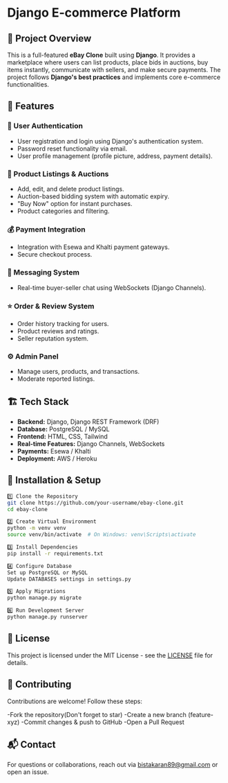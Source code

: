 # Django E-commerce Platform

## 📌 Project Overview

This is a full-featured **eBay Clone** built using **Django**. It provides a marketplace where users can list products, place bids in auctions, buy items instantly, communicate with sellers, and make secure payments. The project follows **Django's best practices** and implements core e-commerce functionalities.

## 🚀 Features

### 🔑 User Authentication
- User registration and login using Django's authentication system.
- Password reset functionality via email.
- User profile management (profile picture, address, payment details).

### 🛒 Product Listings & Auctions
- Add, edit, and delete product listings.
- Auction-based bidding system with automatic expiry.
- "Buy Now" option for instant purchases.
- Product categories and filtering.

### 💰 Payment Integration
- Integration with Esewa and Khalti payment gateways.
- Secure checkout process.

### 💬 Messaging System
- Real-time buyer-seller chat using WebSockets (Django Channels).

### ⭐ Order & Review System
- Order history tracking for users.
- Product reviews and ratings.
- Seller reputation system.

### ⚙️ Admin Panel
- Manage users, products, and transactions.
- Moderate reported listings.

## 🏗️ Tech Stack

- **Backend:** Django, Django REST Framework (DRF)
- **Database:** PostgreSQL / MySQL
- **Frontend:** HTML, CSS, Tailwind
- **Real-time Features:** Django Channels, WebSockets
- **Payments:** Esewa / Khalti
- **Deployment:** AWS / Heroku

## 📂 Installation & Setup

```bash
1️⃣ Clone the Repository
git clone https://github.com/your-username/ebay-clone.git
cd ebay-clone

2️⃣ Create Virtual Environment
python -m venv venv
source venv/bin/activate  # On Windows: venv\Scripts\activate

3️⃣ Install Dependencies
pip install -r requirements.txt

4️⃣ Configure Database
Set up PostgreSQL or MySQL
Update DATABASES settings in settings.py

5️⃣ Apply Migrations
python manage.py migrate

6️⃣ Run Development Server
python manage.py runserver

```

## 📜 License

This project is licensed under the MIT License - see the [LICENSE](LICENSE) file for details.

## 🎯 Contributing

Contributions are welcome! Follow these steps:

-Fork the repository(Don't forget to star)
-Create a new branch (feature-xyz)
-Commit changes & push to GitHub
-Open a Pull Request

## 📬 Contact

For questions or collaborations, reach out via bistakaran89@gmail.com or open an issue.
